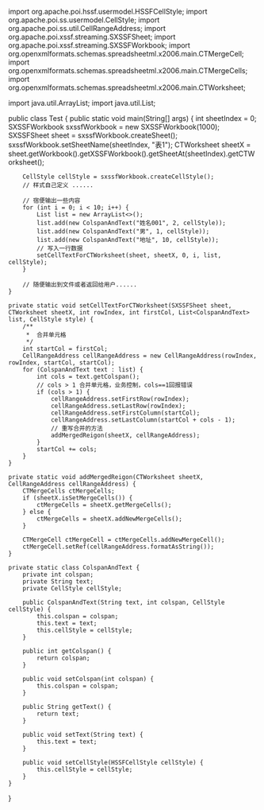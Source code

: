 import org.apache.poi.hssf.usermodel.HSSFCellStyle;
import org.apache.poi.ss.usermodel.CellStyle;
import org.apache.poi.ss.util.CellRangeAddress;
import org.apache.poi.xssf.streaming.SXSSFSheet;
import org.apache.poi.xssf.streaming.SXSSFWorkbook;
import org.openxmlformats.schemas.spreadsheetml.x2006.main.CTMergeCell;
import org.openxmlformats.schemas.spreadsheetml.x2006.main.CTMergeCells;
import org.openxmlformats.schemas.spreadsheetml.x2006.main.CTWorksheet;

import java.util.ArrayList;
import java.util.List;

public class Test {
    public static void main(String[] args) {
        int sheetIndex = 0;
        SXSSFWorkbook sxssfWorkbook = new SXSSFWorkbook(1000);
        SXSSFSheet sheet = sxssfWorkbook.createSheet();
        sxssfWorkbook.setSheetName(sheetIndex, "表1");
        CTWorksheet sheetX = sheet.getWorkbook().getXSSFWorkbook().getSheetAt(sheetIndex).getCTWorksheet();

        CellStyle cellStyle = sxssfWorkbook.createCellStyle();
        // 样式自己定义 ......

        // 宿便输出一些内容
        for (int i = 0; i < 10; i++) {
            List list = new ArrayList<>();
            list.add(new ColspanAndText("姓名001", 2, cellStyle));
            list.add(new ColspanAndText("男", 1, cellStyle));
            list.add(new ColspanAndText("地址", 10, cellStyle));
            // 写入一行数据
            setCellTextForCTWorksheet(sheet, sheetX, 0, i, list, cellStyle);
        }

        // 随便输出到文件或者返回给用户......
    }

    private static void setCellTextForCTWorksheet(SXSSFSheet sheet, CTWorksheet sheetX, int rowIndex, int firstCol, List<ColspanAndText> list, CellStyle style) {
        /**
         *  合并单元格
         */
        int startCol = firstCol;
        CellRangeAddress cellRangeAddress = new CellRangeAddress(rowIndex, rowIndex, startCol, startCol);
        for (ColspanAndText text : list) {
            int cols = text.getColspan();
            // cols > 1 合并单元格，业务控制，cols==1回报错误
            if (cols > 1) {
                cellRangeAddress.setFirstRow(rowIndex);
                cellRangeAddress.setLastRow(rowIndex);
                cellRangeAddress.setFirstColumn(startCol);
                cellRangeAddress.setLastColumn(startCol + cols - 1);
                // 重写合并的方法
                addMergedReigon(sheetX, cellRangeAddress);
            }
            startCol += cols;
        }
    }

    private static void addMergedReigon(CTWorksheet sheetX, CellRangeAddress cellRangeAddress) {
        CTMergeCells ctMergeCells;
        if (sheetX.isSetMergeCells()) {
            ctMergeCells = sheetX.getMergeCells();
        } else {
            ctMergeCells = sheetX.addNewMergeCells();
        }

        CTMergeCell ctMergeCell = ctMergeCells.addNewMergeCell();
        ctMergeCell.setRef(cellRangeAddress.formatAsString());
    }

    private static class ColspanAndText {
        private int colspan;
        private String text;
        private CellStyle cellStyle;

        public ColspanAndText(String text, int colspan, CellStyle cellStyle) {
            this.colspan = colspan;
            this.text = text;
            this.cellStyle = cellStyle;
        }

        public int getColspan() {
            return colspan;
        }

        public void setColspan(int colspan) {
            this.colspan = colspan;
        }

        public String getText() {
            return text;
        }

        public void setText(String text) {
            this.text = text;
        }

        public void setCellStyle(HSSFCellStyle cellStyle) {
            this.cellStyle = cellStyle;
        }
    }
}
